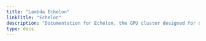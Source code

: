 ```yaml
---
title: "Lambda Echelon"
linkTitle: "Echelon"
description: "Documentation for Echelon, the GPU cluster designed for deep learning"
type: docs
---
```

